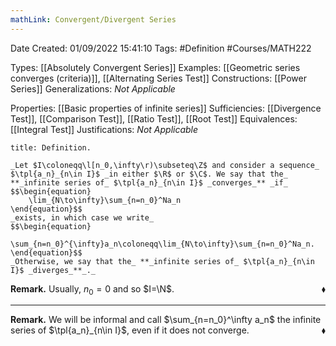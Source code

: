 ```yaml
---
mathLink: Convergent/Divergent Series
---
```


<div class="topSpace"></div>

Date Created: 01/09/2022 15:41:10
Tags: #Definition #Courses/MATH222

Types: [[Absolutely Convergent Series]]
Examples: [[Geometric series converges (criteria)]], [[Alternating Series Test]]
Constructions: [[Power Series]]
Generalizations: _Not Applicable_

Properties: [[Basic properties of infinite series]]
Sufficiencies: [[Divergence Test]], [[Comparison Test]], [[Ratio Test]], [[Root Test]]
Equivalences: [[Integral Test]]
Justifications: _Not Applicable_

``` ad-Definition
title: Definition.

_Let $I\coloneqq\l[n_0,\infty\r)\subseteq\Z$ and consider a sequence_ $\tpl{a_n}_{n\in I}$ _in either $\R$ or $\C$. We say that the_ **_infinite series of_ $\tpl{a_n}_{n\in I}$ _converges_** _if_
$$\begin{equation}
    \lim_{N\to\infty}\sum_{n=n_0}^Na_n
\end{equation}$$
_exists, in which case we write_
$$\begin{equation}
    \sum_{n=n_0}^{\infty}a_n\coloneqq\lim_{N\to\infty}\sum_{n=n_0}^Na_n.
\end{equation}$$
_Otherwise, we say that the_ **_infinite series of_ $\tpl{a_n}_{n\in I}$ _diverges_**_._

```

**Remark.** Usually, $n_0=0$ and so $I=\N$.<span style="float:right;">$\blacklozenge$</span>

---

**Remark.** We will be informal and call $\sum_{n=n_0}^\infty a_n$ the infinite series of $\tpl{a_n}_{n\in I}$, even if it does not converge.<span style="float:right;">$\blacklozenge$</span>
